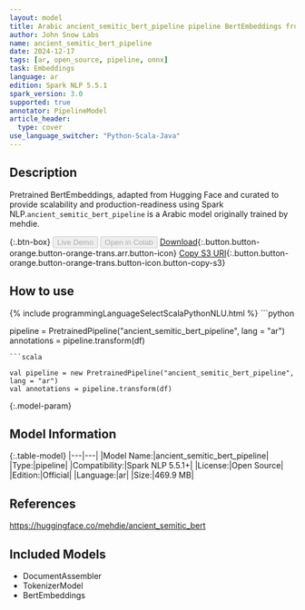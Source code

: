 ```yaml
---
layout: model
title: Arabic ancient_semitic_bert_pipeline pipeline BertEmbeddings from mehdie
author: John Snow Labs
name: ancient_semitic_bert_pipeline
date: 2024-12-17
tags: [ar, open_source, pipeline, onnx]
task: Embeddings
language: ar
edition: Spark NLP 5.5.1
spark_version: 3.0
supported: true
annotator: PipelineModel
article_header:
  type: cover
use_language_switcher: "Python-Scala-Java"
---
```


## Description

Pretrained BertEmbeddings, adapted from Hugging Face and curated to provide scalability and production-readiness using Spark NLP.`ancient_semitic_bert_pipeline` is a Arabic model originally trained by mehdie.

{:.btn-box}
<button class="button button-orange" disabled>Live Demo</button>
<button class="button button-orange" disabled>Open in Colab</button>
[Download](https://s3.amazonaws.com/auxdata.johnsnowlabs.com/public/models/ancient_semitic_bert_pipeline_ar_5.5.1_3.0_1734416560173.zip){:.button.button-orange.button-orange-trans.arr.button-icon}
[Copy S3 URI](s3://auxdata.johnsnowlabs.com/public/models/ancient_semitic_bert_pipeline_ar_5.5.1_3.0_1734416560173.zip){:.button.button-orange.button-orange-trans.button-icon.button-copy-s3}

## How to use



<div class="tabs-box" markdown="1">
{% include programmingLanguageSelectScalaPythonNLU.html %}
```python

pipeline = PretrainedPipeline("ancient_semitic_bert_pipeline", lang = "ar")
annotations =  pipeline.transform(df)   

```
```scala

val pipeline = new PretrainedPipeline("ancient_semitic_bert_pipeline", lang = "ar")
val annotations = pipeline.transform(df)

```
</div>

{:.model-param}
## Model Information

{:.table-model}
|---|---|
|Model Name:|ancient_semitic_bert_pipeline|
|Type:|pipeline|
|Compatibility:|Spark NLP 5.5.1+|
|License:|Open Source|
|Edition:|Official|
|Language:|ar|
|Size:|469.9 MB|

## References

https://huggingface.co/mehdie/ancient_semitic_bert

## Included Models

- DocumentAssembler
- TokenizerModel
- BertEmbeddings